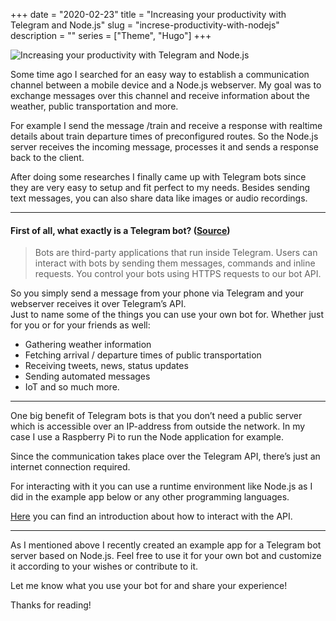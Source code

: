 +++
date = "2020-02-23"
title = "Increasing your productivity with Telegram and Node.js"
slug = "increse-productivity-with-nodejs"
description = ""
series = ["Theme", "Hugo"]
+++

![Increasing your productivity with Telegram and Node.js](https://miro.medium.com/max/700/1*5fJjRL-3CDoWNJPfgaHm_Q.jpeg)

Some time ago I searched for an easy way to establish a communication channel between a mobile device and a Node.js webserver. My goal was to exchange messages over this channel and receive information about the weather, public transportation and more.  

For example I send the message /train and receive a response with realtime details about train departure times of preconfigured routes. So the Node.js server receives the incoming message, processes it and sends a response back to the client.  

After doing some researches I finally came up with Telegram bots since they are very easy to setup and fit perfect to my needs. Besides sending text messages, you can also share data like images or audio recordings.  

---

#### First of all, what exactly is a Telegram bot? ([Source](https://core.telegram.org/bots))

> Bots are third-party applications that run inside Telegram. Users can interact with bots by sending them messages, commands and inline requests. You control your bots using HTTPS requests to our bot API.  

So you simply send a message from your phone via Telegram and your webserver receives it over Telegram’s API.  
Just to name some of the things you can use your own bot for. Whether just for you or for your friends as well:  
* Gathering weather information
* Fetching arrival / departure times of public transportation
* Receiving tweets, news, status updates
* Sending automated messages
* IoT
and so much more.  

---

One big benefit of Telegram bots is that you don’t need a public server which is accessible over an IP-address from outside the network. In my case I use a Raspberry Pi to run the Node application for example.  

Since the communication takes place over the Telegram API, there’s just an internet connection required.  

For interacting with it you can use a runtime environment like Node.js as I did in the example app below or any other programming languages.  

[Here](https://core.telegram.org/bots/api) you can find an introduction about how to interact with the API.

---

As I mentioned above I recently created an example app for a Telegram bot server based on Node.js. Feel free to use it for your own bot and customize it according to your wishes or contribute to it.  

Let me know what you use your bot for and share your experience!  

Thanks for reading!